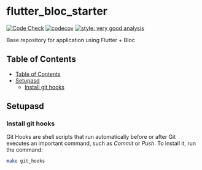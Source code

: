 # flutter_bloc_starter

[![Code Check](https://github.com/ricardodalarme/flutter_bloc_starter/actions/workflows/code-check.yml/badge.svg)](https://github.com/ricardodalarme/flutter_bloc_starter/actions/workflows/code-check.yml)
[![codecov](https://codecov.io/github/ricardodalarme/flutter_bloc_starter/graph/badge.svg?token=APBUQTIETV)](https://codecov.io/github/ricardodalarme/flutter_bloc_starter)
[![style: very good analysis](https://img.shields.io/badge/style-very_good_analysis-B22C89.svg)](https://pub.dev/packages/very_good_analysis)

Base repository for application using Flutter + Bloc

## Table of Contents

- [Table of Contents](#table-of-contents)
- [Setupasd](#setupasd)
  - [Install git hooks](#install-git-hooks)

## Setupasd

### Install git hooks

Git Hooks are shell scripts that run automatically before or after Git executes an important command, such as *Commit* or *Push*. To install it, run the command:

```bash
make git_hooks
```
